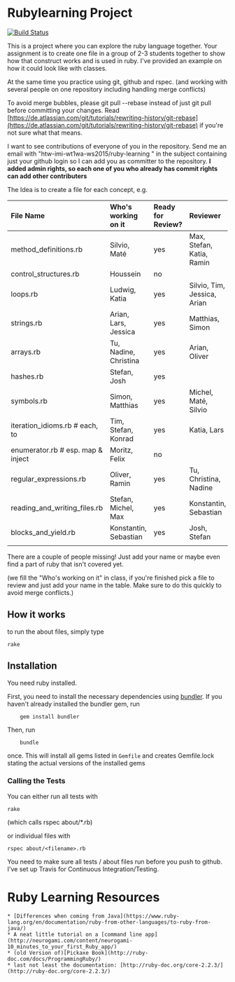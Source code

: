 ﻿
# Rubylearning Project

[![Build Status](https://travis-ci.org/htw-imi-wt1wa-ws2015/ruby-learning.svg)](https://travis-ci.org/htw-imi-wt1wa-ws2015/ruby-learning)

This is a project where you can explore the ruby language together.
Your assignment is to create one file in a group of 2-3 students together
to show how that construct works and is used in ruby. I've provided an
example on how it could look like with classes.

At the same time you practice using git, github and rspec.
(and working with several people on one repository including handling merge conflicts)

To avoid merge bubbles, please git pull --rebase instead of just git pull before
committing your changes. Read [https://de.atlassian.com/git/tutorials/rewriting-history/git-rebase](https://de.atlassian.com/git/tutorials/rewriting-history/git-rebase)
if you're not sure what that means.

I want to see contributions of everyone of you in the repository.
Send me an email with "htw-imi-wt1wa-ws2015/ruby-learning
" in the subject containing just your github login so I can add you as committer
to the repository. **I added admin rights, so each one of you who already has commit rights can
add other contributers**

The Idea is to create a file for each concept, e.g.

| File Name                         | Who's working on it     | Ready for Review? | Reviewer    | Notes                                                             |
|:----------------------------------|:------------------------|:------------------|:------------|:------------------------------------------------------------------|
| method_definitions.rb             | Silvio, Maté            | yes               | Max, Stefan, Katia, Ramin|                                                                   |
| control_structures.rb             | Houssein                | no                |            |                                                                   |
| loops.rb                          | Ludwig, Katia           | yes               | Silvio, Tim, Jessica, Arian | added downto / Tim: Removed "upto, downto, each, times" because these are iteration idioms and not "loops". Check iteration_idioms.rb for those. #pedantic |
| strings.rb                        | Arian, Lars, Jessica    | yes               | Matthias, Simon | all good. added multiply test, fixed grammar and typos in test descriptions. |
| arrays.rb                         | Tu, Nadine, Christina   | yes               | Arian, Oliver       |                                                                   |
| hashes.rb                         | Stefan, Josh            | yes               |             |                                                                   |
| symbols.rb                        | Simon, Matthias         | yes               | Michel, Maté, Silvio | looks good, didn't find any other possible/relevant examples, no failures |
| iteration_idioms.rb # each, to    | Tim, Stefan, Konrad     | yes               | Katia, Lars |                                                                   |
| enumerator.rb # esp. map & inject | Moritz, Felix           | no                |             | see http://ruby-doc.org/core-2.2.3/Enumerable.html                |
| regular_expressions.rb            | Oliver, Ramin           | yes               |Tu, Christina, Nadine  |worked without failures, main test cases are represented                                                                |
| reading_and_writing_files.rb      | Stefan, Michel, Max     | yes               | Konstantin, Sebastian | Good selection of examples. Everything worked without errors, no typos found. |
| blocks_and_yield.rb               | Konstantin, Sebastian   | yes               | Josh, Stefan            | https://github.com/neo/ruby_koans/blob/master/src/about_blocks.rb |
|                                   |                         |                   |             |                                                                   |

There are a couple of people missing! Just add your name or maybe even find a
part of ruby that isn't covered yet.

(we fill the "Who's working on it" in class, if you're finished pick a file to review and just add your name in the table. Make sure to do
this quickly to avoid merge conflicts.)

## How it works
to run the about files, simply type

    rake

## Installation

You need ruby installed.

First, you need to install the necessary dependencies using [bundler](http://bundler.io/).
If you haven't already installed the bundler gem, run

        gem install bundler

Then, run

        bundle

once. This will install all gems listed in `Gemfile` and creates Gemfile.lock stating the actual versions of the installed gems

### Calling the Tests

You can either run all tests with

	rake

(which calls rspec about/\*.rb)

or individual files with

    rspec about/<filename>.rb

You need to make sure all tests / about files run before you push to github.
I've set up Travis for Continuous Integration/Testing.



# Ruby Learning Resources

    * [Differences when coming from Java](https://www.ruby-lang.org/en/documentation/ruby-from-other-languages/to-ruby-from-java/)
    * A neat little tutorial on a [command line app](http://neurogami.com/content/neurogami-10_minutes_to_your_first_Ruby_app/)
    * (old Version of)[Pickaxe Book](http://ruby-doc.com/docs/ProgrammingRuby/)
    * last not least the documentation: [http://ruby-doc.org/core-2.2.3/](http://ruby-doc.org/core-2.2.3/)
